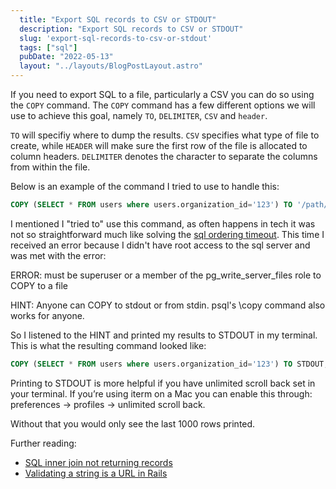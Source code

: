 ```yaml
---
  title: "Export SQL records to CSV or STDOUT"
  description: "Export SQL records to CSV or STDOUT"
  slug: 'export-sql-records-to-csv-or-stdout'
  tags: ["sql"]
  pubDate: "2022-05-13"
  layout: "../layouts/BlogPostLayout.astro"
---
```


If you need to export SQL to a file, particularly a CSV you can do so using the `COPY` command. The `COPY` command has a few different options we will use to achieve this goal, namely `TO`, `DELIMITER`, `CSV` and `header`.

`TO` will specifiy where to dump the results. `CSV` specifies what type of file to create, while `HEADER` will make sure the first row of the file is allocated to column headers. `DELIMITER` denotes the character to separate the columns from within the file.

Below is an example of the command I tried to use to handle this:
```sql
COPY (SELECT * FROM users where users.organization_id='123') TO '/path/to/newfile' WITH DELIMITER ',' CSV HEADER;
```

I mentioned I "tried to" use this command, as often happens in tech it was not so straightforward much like solving the [sql ordering timeout](https://www.devdecks.io/2022-sql-timeout-ordering). This time I received an error because I didn't have root access to the sql server and was met with the error:

ERROR:  must be superuser or a member of the pg_write_server_files role to COPY to a file

HINT:  Anyone can COPY to stdout or from stdin. psql's \copy command also works for anyone.

So I listened to the HINT and printed my results to STDOUT in my terminal. This is what the resulting command looked like:

```sql
COPY (SELECT * FROM users where users.organization_id='123') TO STDOUT;
```

Printing to STDOUT is more helpful if you have unlimited scroll back set in your terminal. If you’re using iterm on a Mac you can enable this through:
preferences -> profiles -> unlimited scroll back. 

Without that you would only see the last 1000 rows printed.

Further reading:
- [SQL inner join not returning records](https://www.devdecks.io/2022-sql-inner-join-not-returning-records)
- [Validating a string is a URL in Rails](https://www.devdecks.io/2022-validating-string-is-a-url)
